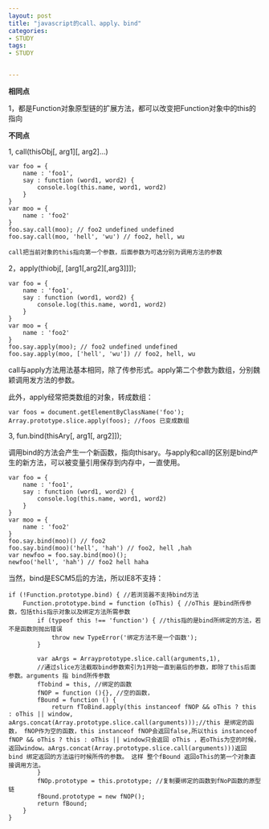 ```yaml
---
layout: post
title: "javascript的call、apply、bind"
categories:
- STUDY
tags:
- STUDY


---
```


**相同点**

1，都是Function对象原型链的扩展方法，都可以改变把Function对象中的this的指向

**不同点**

1, call(thisObj[, arg1][, arg2]...)

    var foo = {
        name : 'foo1',
        say : function (word1, word2) {
            console.log(this.name, word1, word2)
        }
    }
    var moo = {
        name : 'foo2'
    }
    foo.say.call(moo); // foo2 undefined undefined
    foo.say.call(moo, 'hell', 'wu') // foo2, hell, wu
    
    call把当前对象的this指向第一个参数，后面参数为可选分别为调用方法的参数

2，apply(thiobj[, [arg1[,arg2][,arg3]]]);

    var foo = {
        name : 'foo1',
        say : function (word1, word2) {
            console.log(this.name, word1, word2)
        }
    }
    var moo = {
        name : 'foo2'
    }
    foo.say.apply(moo); // foo2 undefined undefined
    foo.say.apply(moo, ['hell', 'wu']) // foo2, hell, wu
    
call与apply方法用法基本相同，除了传参形式。apply第二个参数为数组，分别魏颖调用发方法的参数。

此外，apply经常把类数组的对象，转成数组：

    var foos = document.getElementByClassName('foo');
    Array.prototype.slice.apply(foos); //foos 已变成数组


3, fun.bind(thisAry[, arg1[, arg2]]);

调用bind的方法会产生一个新函数，指向thisary。与apply和call的区别是bind产生的新方法，可以被变量引用保存到内存中，一直使用。

    var foo = {
        name : 'foo1',
        say : function (word1, word2) {
            console.log(this.name, word1, word2)
        }
    }
    var moo = {
        name : 'foo2'
    }
    foo.say.bind(moo)() // foo2
    foo.say.bind(moo)('hell', 'hah') // foo2, hell ,hah
    var newfoo = foo.say.bind(moo)();
    newfoo('hell', 'hah') // foo2 hell haha
    
当然，bind是ESCM5后的方法，所以IE8不支持：

    if (!Function.prototype.bind) { //若浏览器不支持bind方法
        Function.prototype.bind = function (oThis) { //oThis 是bind所传参数，包括this指示对象以及绑定方法所需参数
            if (typeof this !== 'function') { //this指的是bind所绑定的方法，若不是函数则抛出错误
                throw new TypeError('绑定方法不是一个函数');
            }
            
            var aArgs = Arrayprototype.slice.call(arguments,1),
            //通过slice方法截取bind参数索引为1开始一直到最后的参数，即除了this后面参数。arguments 指 bind所传参数
            fTobind = this, //绑定的函数
            fNOP = function (){}, //空的函数，
            fBound = function () {
                return fToBind.apply(this instanceof fNOP && oThis ? this : oThis || window, aArgs.concat(Array.prototype.slice.call(arguments)));//this 是绑定的函数， fNOP作为空的函数，this instanceof fNOP会返回false,所以this instanceof fNOP && oThis ? this : oThis || window只会返回 oThis ，若oThis为空的时候，返回window。aArgs.concat(Array.prototype.slice.call(arguments)))返回 bind 绑定返回的方法运行时候所传的参数。 这样 整个fBound 返回oThis的第一个对象直接调用方法。
            }
            fNOp.prototype = this.prototype; //复制要绑定的函数到fNoP函数的原型链
            fBound.prototype = new fNOP(); 
            return fBound;
        }
    }

